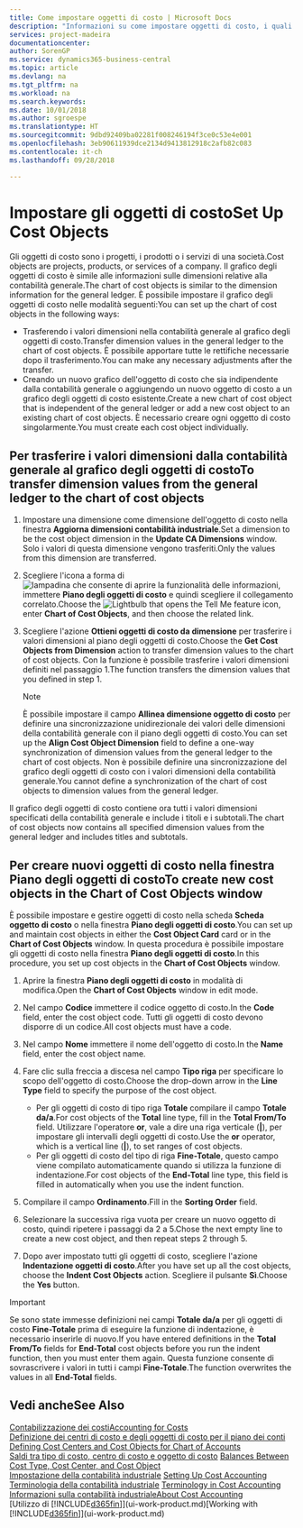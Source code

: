 ```yaml
---
title: Come impostare oggetti di costo | Microsoft Docs
description: "Informazioni su come impostare oggetti di costo, i quali sono simili alle dimensioni relative alla contabilità generale."
services: project-madeira
documentationcenter: 
author: SorenGP
ms.service: dynamics365-business-central
ms.topic: article
ms.devlang: na
ms.tgt_pltfrm: na
ms.workload: na
ms.search.keywords: 
ms.date: 10/01/2018
ms.author: sgroespe
ms.translationtype: HT
ms.sourcegitcommit: 9dbd92409ba02281f008246194f3ce0c53e4e001
ms.openlocfilehash: 3eb90611939dce2134d9413812918c2afb82c083
ms.contentlocale: it-ch
ms.lasthandoff: 09/28/2018

---
```

# <a name="set-up-cost-objects"></a><span data-ttu-id="cd2a2-103">Impostare gli oggetti di costo</span><span class="sxs-lookup"><span data-stu-id="cd2a2-103">Set Up Cost Objects</span></span>
<span data-ttu-id="cd2a2-104">Gli oggetti di costo sono i progetti, i prodotti o i servizi di una società.</span><span class="sxs-lookup"><span data-stu-id="cd2a2-104">Cost objects are projects, products, or services of a company.</span></span> <span data-ttu-id="cd2a2-105">Il grafico degli oggetti di costo è simile alle informazioni sulle dimensioni relative alla contabilità generale.</span><span class="sxs-lookup"><span data-stu-id="cd2a2-105">The chart of cost objects is similar to the dimension information for the general ledger.</span></span> <span data-ttu-id="cd2a2-106">È possibile impostare il grafico degli oggetti di costo nelle modalità seguenti:</span><span class="sxs-lookup"><span data-stu-id="cd2a2-106">You can set up the chart of cost objects in the following ways:</span></span>  

* <span data-ttu-id="cd2a2-107">Trasferendo i valori dimensioni nella contabilità generale al grafico degli oggetti di costo.</span><span class="sxs-lookup"><span data-stu-id="cd2a2-107">Transfer dimension values in the general ledger to the chart of cost objects.</span></span> <span data-ttu-id="cd2a2-108">È possibile apportare tutte le rettifiche necessarie dopo il trasferimento.</span><span class="sxs-lookup"><span data-stu-id="cd2a2-108">You can make any necessary adjustments after the transfer.</span></span>  
* <span data-ttu-id="cd2a2-109">Creando un nuovo grafico dell'oggetto di costo che sia indipendente dalla contabilità generale o aggiungendo un nuovo oggetto di costo a un grafico degli oggetti di costo esistente.</span><span class="sxs-lookup"><span data-stu-id="cd2a2-109">Create a new chart of cost object that is independent of the general ledger or add a new cost object to an existing chart of cost objects.</span></span> <span data-ttu-id="cd2a2-110">È necessario creare ogni oggetto di costo singolarmente.</span><span class="sxs-lookup"><span data-stu-id="cd2a2-110">You must create each cost object individually.</span></span>  

## <a name="to-transfer-dimension-values-from-the-general-ledger-to-the-chart-of-cost-objects"></a><span data-ttu-id="cd2a2-111">Per trasferire i valori dimensioni dalla contabilità generale al grafico degli oggetti di costo</span><span class="sxs-lookup"><span data-stu-id="cd2a2-111">To transfer dimension values from the general ledger to the chart of cost objects</span></span>  
1.  <span data-ttu-id="cd2a2-112">Impostare una dimensione come dimensione dell'oggetto di costo nella finestra **Aggiorna dimensioni contabilità industriale**.</span><span class="sxs-lookup"><span data-stu-id="cd2a2-112">Set a dimension to be the cost object dimension in the **Update CA Dimensions** window.</span></span> <span data-ttu-id="cd2a2-113">Solo i valori di questa dimensione vengono trasferiti.</span><span class="sxs-lookup"><span data-stu-id="cd2a2-113">Only the values from this dimension are transferred.</span></span>  
2.  <span data-ttu-id="cd2a2-114">Scegliere l'icona a forma di ![lampadina che consente di aprire la funzionalità delle informazioni](media/ui-search/search_small.png "Informazioni sull'operazione che si desidera eseguire"), immettere **Piano degli oggetti di costo** e quindi scegliere il collegamento correlato.</span><span class="sxs-lookup"><span data-stu-id="cd2a2-114">Choose the ![Lightbulb that opens the Tell Me feature](media/ui-search/search_small.png "Tell me what you want to do") icon, enter **Chart of Cost Objects**, and then choose the related link.</span></span>  
3.  <span data-ttu-id="cd2a2-115">Scegliere l'azione **Ottieni oggetti di costo da dimensione** per trasferire i valori dimensioni al piano degli oggetti di costo.</span><span class="sxs-lookup"><span data-stu-id="cd2a2-115">Choose the **Get Cost Objects from Dimension** action to transfer dimension values to the chart of cost objects.</span></span> <span data-ttu-id="cd2a2-116">Con la funzione è possibile trasferire i valori dimensioni definiti nel passaggio 1.</span><span class="sxs-lookup"><span data-stu-id="cd2a2-116">The function transfers the dimension values that you defined in step 1.</span></span>  

    > [!NOTE]  
    >  <span data-ttu-id="cd2a2-117">È possibile impostare il campo **Allinea dimensione oggetto di costo** per definire una sincronizzazione unidirezionale dei valori delle dimensioni della contabilità generale con il piano degli oggetti di costo.</span><span class="sxs-lookup"><span data-stu-id="cd2a2-117">You can set up the **Align Cost Object Dimension**  field to define a one-way synchronization of dimension values from the general ledger to the chart of cost objects.</span></span> <span data-ttu-id="cd2a2-118">Non è possibile definire una sincronizzazione del grafico degli oggetti di costo con i valori dimensioni della contabilità generale.</span><span class="sxs-lookup"><span data-stu-id="cd2a2-118">You cannot define a synchronization of the chart of cost objects to dimension values from the general ledger.</span></span>  

<span data-ttu-id="cd2a2-119">Il grafico degli oggetti di costo contiene ora tutti i valori dimensioni specificati della contabilità generale e include i titoli e i subtotali.</span><span class="sxs-lookup"><span data-stu-id="cd2a2-119">The chart of cost objects now contains all specified dimension values from the general ledger and includes titles and subtotals.</span></span>  

## <a name="to-create-new-cost-objects-in-the-chart-of-cost-objects-window"></a><span data-ttu-id="cd2a2-120">Per creare nuovi oggetti di costo nella finestra Piano degli oggetti di costo</span><span class="sxs-lookup"><span data-stu-id="cd2a2-120">To create new cost objects in the Chart of Cost Objects window</span></span>  
<span data-ttu-id="cd2a2-121">È possibile impostare e gestire oggetti di costo nella scheda **Scheda oggetto di costo** o nella finestra **Piano degli oggetti di costo**.</span><span class="sxs-lookup"><span data-stu-id="cd2a2-121">You can set up and maintain cost objects in either the **Cost Object Card** card or in the **Chart of Cost Objects** window.</span></span> <span data-ttu-id="cd2a2-122">In questa procedura è possibile impostare gli oggetti di costo nella finestra  **Piano degli oggetti di costo**.</span><span class="sxs-lookup"><span data-stu-id="cd2a2-122">In this procedure, you set up cost objects in the **Chart of Cost Objects** window.</span></span>  

1.  <span data-ttu-id="cd2a2-123">Aprire la finestra **Piano degli oggetti di costo** in modalità di modifica.</span><span class="sxs-lookup"><span data-stu-id="cd2a2-123">Open the **Chart of Cost Objects** window in edit mode.</span></span>  
2.  <span data-ttu-id="cd2a2-124">Nel campo  **Codice** immettere il codice oggetto di costo.</span><span class="sxs-lookup"><span data-stu-id="cd2a2-124">In the **Code** field, enter the cost object code.</span></span> <span data-ttu-id="cd2a2-125">Tutti gli oggetti di costo devono disporre di un codice.</span><span class="sxs-lookup"><span data-stu-id="cd2a2-125">All cost objects must have a code.</span></span>  
3.  <span data-ttu-id="cd2a2-126">Nel campo **Nome** immettere il nome dell'oggetto di costo.</span><span class="sxs-lookup"><span data-stu-id="cd2a2-126">In the **Name** field, enter the cost object name.</span></span>  
4.  <span data-ttu-id="cd2a2-127">Fare clic sulla freccia a discesa nel campo **Tipo riga** per specificare lo scopo dell'oggetto di costo.</span><span class="sxs-lookup"><span data-stu-id="cd2a2-127">Choose the drop-down arrow in the **Line Type** field to specify the purpose of the cost object.</span></span>  

    * <span data-ttu-id="cd2a2-128">Per gli oggetti di costo di tipo riga **Totale** compilare il campo **Totale da/a**.</span><span class="sxs-lookup"><span data-stu-id="cd2a2-128">For cost objects of the **Total** line type, fill in the **Total From/To** field.</span></span> <span data-ttu-id="cd2a2-129">Utilizzare l'operatore **or**, vale a dire una riga verticale (**&#124;**), per impostare gli intervalli degli oggetti di costo.</span><span class="sxs-lookup"><span data-stu-id="cd2a2-129">Use the **or** operator, which is a vertical line (**&#124;**), to set ranges of cost objects.</span></span>  
    * <span data-ttu-id="cd2a2-130">Per gli oggetti di costo del tipo di riga **Fine-Totale**, questo campo viene compilato automaticamente quando si utilizza la funzione di indentazione.</span><span class="sxs-lookup"><span data-stu-id="cd2a2-130">For cost objects of the **End-Total** line type, this field is filled in automatically when you use  the indent function.</span></span>  
5.  <span data-ttu-id="cd2a2-131">Compilare il campo **Ordinamento**.</span><span class="sxs-lookup"><span data-stu-id="cd2a2-131">Fill in the **Sorting Order** field.</span></span>  
6.  <span data-ttu-id="cd2a2-132">Selezionare la successiva riga vuota per creare un nuovo oggetto di costo, quindi ripetere i passaggi da 2 a 5.</span><span class="sxs-lookup"><span data-stu-id="cd2a2-132">Chose the next empty line to create a new cost object, and then repeat steps 2 through 5.</span></span>  
7.  <span data-ttu-id="cd2a2-133">Dopo aver impostato tutti gli oggetti di costo, scegliere l'azione **Indentazione oggetti di costo**.</span><span class="sxs-lookup"><span data-stu-id="cd2a2-133">After you have set up all the cost objects, choose the **Indent Cost Objects** action.</span></span> <span data-ttu-id="cd2a2-134">Scegliere il pulsante **Sì**.</span><span class="sxs-lookup"><span data-stu-id="cd2a2-134">Choose the **Yes** button.</span></span>  

> [!IMPORTANT]  
>  <span data-ttu-id="cd2a2-135">Se sono state immesse definizioni nei campi **Totale da/a** per gli oggetti di costo **Fine-Totale** prima di eseguire la funzione di indentazione, è necessario inserirle di nuovo.</span><span class="sxs-lookup"><span data-stu-id="cd2a2-135">If you have entered definitions in the **Total From/To** fields for **End-Total** cost objects before you run the indent function, then you must enter them again.</span></span> <span data-ttu-id="cd2a2-136">Questa funzione consente di sovrascrivere i valori in tutti i campi **Fine-Totale**.</span><span class="sxs-lookup"><span data-stu-id="cd2a2-136">The function overwrites the values in all **End-Total** fields.</span></span>  

## <a name="see-also"></a><span data-ttu-id="cd2a2-137">Vedi anche</span><span class="sxs-lookup"><span data-stu-id="cd2a2-137">See Also</span></span>  
[<span data-ttu-id="cd2a2-138">Contabilizzazione dei costi</span><span class="sxs-lookup"><span data-stu-id="cd2a2-138">Accounting for Costs</span></span>](finance-manage-cost-accounting.md)  
<span data-ttu-id="cd2a2-139">[Definizione dei centri di costo e degli oggetti di costo per il piano dei conti](finance-defining-cost-centers-and-cost-objects-for-chart-of-accounts.md) </span><span class="sxs-lookup"><span data-stu-id="cd2a2-139">[Defining Cost Centers and Cost Objects for Chart of Accounts](finance-defining-cost-centers-and-cost-objects-for-chart-of-accounts.md) </span></span>  
<span data-ttu-id="cd2a2-140">[Saldi tra tipo di costo, centro di costo e oggetto di costo](finance-balances-between-cost-type-cost-center-and-cost-object.md) </span><span class="sxs-lookup"><span data-stu-id="cd2a2-140">[Balances Between Cost Type, Cost Center, and Cost Object](finance-balances-between-cost-type-cost-center-and-cost-object.md) </span></span>  
<span data-ttu-id="cd2a2-141">[Impostazione della contabilità industriale](finance-set-up-cost-accounting.md) </span><span class="sxs-lookup"><span data-stu-id="cd2a2-141">[Setting Up Cost Accounting](finance-set-up-cost-accounting.md) </span></span>  
<span data-ttu-id="cd2a2-142">[Terminologia della contabilità industriale](finance-terminology-in-cost-accounting.md) </span><span class="sxs-lookup"><span data-stu-id="cd2a2-142">[Terminology in Cost Accounting](finance-terminology-in-cost-accounting.md) </span></span>  
[<span data-ttu-id="cd2a2-143">Informazioni sulla contabilità industriale</span><span class="sxs-lookup"><span data-stu-id="cd2a2-143">About Cost Accounting</span></span>](finance-about-cost-accounting.md)  
<span data-ttu-id="cd2a2-144">[Utilizzo di [!INCLUDE[d365fin](includes/d365fin_md.md)]](ui-work-product.md)</span><span class="sxs-lookup"><span data-stu-id="cd2a2-144">[Working with [!INCLUDE[d365fin](includes/d365fin_md.md)]](ui-work-product.md)</span></span>


